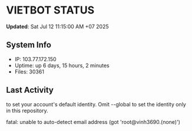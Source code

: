 # VIETBOT STATUS
**Updated**: Sat Jul 12 11:15:00 AM +07 2025

## System Info
- IP: 103.77.172.150
- Uptime: up 6 days, 15 hours, 2 minutes
- Files: 30361

## Last Activity

to set your account's default identity.
Omit --global to set the identity only in this repository.

fatal: unable to auto-detect email address (got 'root@vinh3690.(none)')
